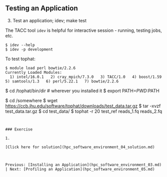 ## Testing an Application


 3. Test an application; idev; make test

The TACC tool `idev` is helpful for interactive session - running, testing jobs, etc.
```
$ idev --help
$ idev -p development
```

To test tophat:
```
$ module load perl bowtie/2.2.6
Currently Loaded Modules:
  1) intel/16.0.1   2) cray_mpich/7.3.0   3) TACC/1.0   4) boost/1.59   5) samtools/1.3   6) perl/5.22.1   7) bowtie/2.2.6
```
$ cd /tophat/bin/dir # wherever you installed it
$ export PATH=$PWD:$PATH

$ cd /somewhere
$ wget https://ccb.jhu.edu/software/tophat/downloads/test_data.tar.gz
$ tar -xvzf test_data.tar.gz
$ cd test_data/
$ tophat -r 20 test_ref reads_1.fq reads_2.fq
``` 


### Exercise

1. 

[Click here for solution](hpc_software_environment_04_solution.md)



Previous: [Installing an Application](hpc_software_environment_03.md) | Next: [Profiling an Application](hpc_software_environment_05.md)

